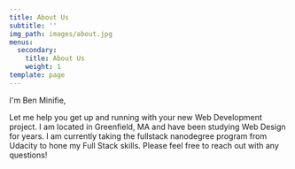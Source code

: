 ```yaml
---
title: About Us
subtitle: ''
img_path: images/about.jpg
menus:
  secondary:
    title: About Us
    weight: 1
template: page
---
```

I'm Ben Minifie,

Let me help you get up and running with your new Web Development project. I am located in Greenfield, MA and have been studying Web Design for years. I am currently taking the fullstack nanodegree program from Udacity to hone my Full Stack skills. Please feel free to reach out with any questions!
